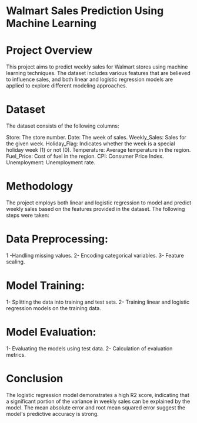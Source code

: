 # Walmart Sales Prediction Using Machine Learning

# Project Overview


This project aims to predict weekly sales for Walmart stores using machine learning techniques. The dataset includes various features that are believed to influence sales, and both linear and logistic regression models are applied to explore different modeling approaches.

# Dataset

The dataset consists of the following columns:

Store: The store number.
Date: The week of sales.
Weekly_Sales: Sales for the given week.
Holiday_Flag: Indicates whether the week is a special holiday week (1) or not (0).
Temperature: Average temperature in the region.
Fuel_Price: Cost of fuel in the region.
CPI: Consumer Price Index.
Unemployment: Unemployment rate.

# Methodology

The project employs both linear and logistic regression to model and predict weekly sales based on the features provided in the dataset. The following steps were taken:

# Data Preprocessing:

1 -Handling missing values.
2- Encoding categorical variables.
3- Feature scaling.

# Model Training:

1- Splitting the data into training and test sets.
2- Training linear and logistic regression models on the training data.


# Model Evaluation:

1- Evaluating the models using test data.
2- Calculation of evaluation metrics.


# Conclusion

The logistic regression model demonstrates a high R2 score, indicating that a significant portion of the variance in weekly sales can be explained by the model. The mean absolute error and root mean squared error suggest the model's predictive accuracy is strong.
